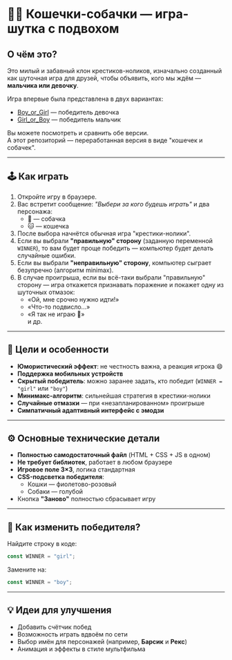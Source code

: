 # 🐶🐱 Кошечки-собачки — игра-шутка с подвохом

## О чём это?

Это милый и забавный клон крестиков-ноликов, изначально созданный как шуточная игра для друзей, чтобы объявить, кого мы ждём — **мальчика или девочку**.

Игра впервые была представлена в двух вариантах:

- [Boy_or_Girl](https://aligatorru.github.io/Boy_or_Girl) — победитель девочка  
- [Girl_or_Boy](https://aligatorru.github.io/Girl_or_Boy) — победитель мальчик

Вы можете посмотреть и сравнить обе версии.  
А этот репозиторий — переработанная версия в виде "кошечек и собачек".

---

## 🕹️ Как играть

1. Откройте игру в браузере.
2. Вас встретит сообщение: _"Выбери за кого будешь играть"_ и два персонажа:
   - 🐶 — собачка
   - 🐱 — кошечка
3. После выбора начнётся обычная игра "крестики-нолики".
4. Если вы выбрали **"правильную" сторону** (заданную переменной `WINNER`), то вам будет проще победить — компьютер будет делать случайные ошибки.
5. Если вы выбрали **"неправильную" сторону**, компьютер сыграет безупречно (алгоритм minimax).
6. В случае проигрыша, если вы всё-таки выбрали "правильную" сторону — игра откажется признавать поражение и покажет одну из шуточных отмазок:
   - «Ой, мне срочно нужно идти!»
   - «Что-то подвисло...»
   - «Я так не играю 🐾»  
   и др.

---

## 🎯 Цели и особенности

- **Юмористический эффект**: не честность важна, а реакция игрока 😄  
- **Поддержка мобильных устройств**
- **Скрытый победитель**: можно заранее задать, кто победит (`WINNER = "girl"` или `"boy"`)
- **Минимакс-алгоритм**: сильнейшая стратегия в крестики-нолики
- **Случайные отмазки** — при «незапланированном» проигрыше
- **Симпатичный адаптивный интерфейс с эмодзи**

---

## ⚙️ Основные технические детали

- **Полностью самодостаточный файл** (HTML + CSS + JS в одном)
- **Не требует библиотек**, работает в любом браузере
- **Игровое поле 3×3**, логика стандартная
- **CSS-подсветка победителя**:
  - Кошки — фиолетово-розовый
  - Собаки — голубой
- Кнопка **"Заново"** полностью сбрасывает игру

---

## 🧩 Как изменить победителя?

Найдите строку в коде:

```js
const WINNER = "girl";
```

Замените на:

```js
const WINNER = "boy";
```

---

## 💡 Идеи для улучшения

- Добавить счётчик побед
- Возможность играть вдвоём по сети
- Выбор имён для персонажей (например, **Барсик** и **Рекс**)
- Анимация и эффекты в стиле мультфильма
```

